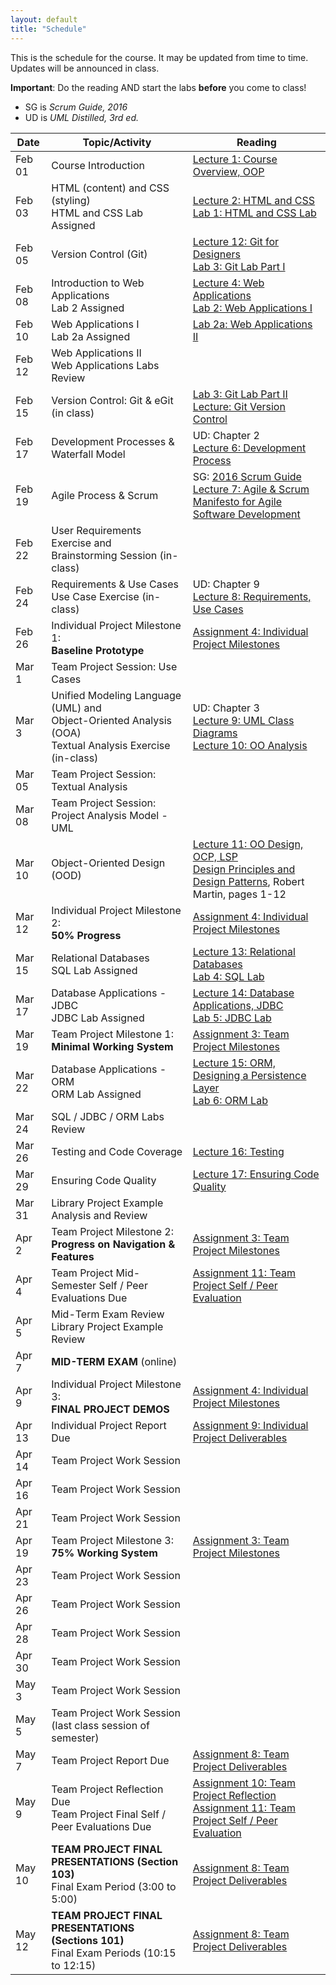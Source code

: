 ```yaml
---
layout: default
title: "Schedule"
---
```


This is the schedule for the course.  It may be updated from time to time.  Updates will be announced in class.

**Important**: Do the reading AND start the labs **before** you come to class!

* SG is *Scrum Guide, 2016*
* UD is *UML Distilled, 3rd ed.*

Date   | Topic/Activity | Reading
------ | -------------- | -------
Feb 01 | Course Introduction | [Lecture 1: Course Overview, OOP](lectures/lecture01.html)
Feb 03 | HTML (content) and CSS (styling) <br> HTML and CSS Lab Assigned | [Lecture 2: HTML and CSS](lectures/lecture02.html)<br> [Lab 1: HTML and CSS Lab](./labs/lab01.html)
Feb 05 | Version Control (Git) | [Lecture 12: Git for Designers](https://web.archive.org/web/20150301060509/http://hoth.entp.com/output/git_for_designers.html)<br>  [Lab 3: Git Lab Part I](./labs/lab03.html)
Feb 08 | Introduction to Web Applications <br> Lab 2 Assigned | [Lecture 4: Web Applications](lectures/lecture04.html) <br>  [Lab 2: Web Applications I](./labs/lab02.html)
Feb 10 | Web Applications I <br> Lab 2a Assigned | [Lab 2a: Web Applications II](./labs/lab02a.html)
Feb 12 | Web Applications II <br> Web Applications Labs Review |
Feb 15 | Version Control: Git & eGit (in class) | [Lab 3: Git Lab Part II](./labs/lab03.html)<br>  [Lecture: Git Version Control](./lectures/Git-Version-Control-1.2.pdf)
Feb 17 | Development Processes & Waterfall Model | UD: Chapter 2 <br> [Lecture 6: Development Process](lectures/lecture06.html)
Feb 19 | Agile Process & Scrum |  SG: [2016 Scrum Guide](lectures/lecture07/2016_Scrum_Guide_US.pdf) <br> [Lecture 7: Agile & Scrum](lectures/lecture07.html) <br> [Manifesto for Agile Software Development](http://www.agilemanifesto.org/) 
Feb 22 | User Requirements Exercise and <br> Brainstorming Session (in-class) | 
Feb 24 | Requirements & Use Cases<br>Use Case Exercise (in-class) | UD: Chapter 9 <br> [Lecture 8: Requirements, Use Cases](lectures/lecture08.html)
Feb 26 | Individual Project Milestone 1:<br> **Baseline Prototype** | [Assignment 4: Individual Project Milestones](assign/assign04.html)
Mar 1  | Team Project Session: Use Cases  | 
Mar 3  | Unified Modeling Language (UML) and <br> Object-Oriented Analysis (OOA)<br>Textual Analysis Exercise (in-class) | UD: Chapter 3 <br> [Lecture 9: UML Class Diagrams](lectures/lecture09.html) <br> [Lecture 10: OO Analysis](lectures/lecture10.html)
Mar 05 | Team Project Session: Textual Analysis  | 
Mar 08 | Team Project Session: Project Analysis Model - UML 
Mar 10 | Object-Oriented Design (OOD) | [Lecture 11: OO Design, OCP, LSP](lectures/lecture11.html)<br> [Design Principles and Design Patterns](lectures/lecture11/Principles_and_Patterns.pdf), Robert Martin, pages 1-12
Mar 12 | Individual Project Milestone 2:<br> **50% Progress** | [Assignment 4: Individual Project Milestones](assign/assign04.html)
Mar 15 | Relational Databases<br> SQL Lab Assigned | [Lecture 13: Relational Databases](lectures/lecture13.html)<br> [Lab 4: SQL Lab](./labs/lab04.html)
Mar 17 | Database Applications - JDBC<br> JDBC Lab Assigned | [Lecture 14: Database Applications, JDBC](lectures/lecture14.html)<br> [Lab 5: JDBC Lab](./labs/lab05.html)
Mar 19 | Team Project Milestone 1:<br> **Minimal Working System** | [Assignment 3: Team Project Milestones](assign/assign03.html)
Mar 22 | Database Applications - ORM <br> ORM Lab Assigned | [Lecture 15: ORM, Designing a Persistence Layer](lectures/lecture15.html)<br> [Lab 6: ORM Lab](./labs/lab06.html)
Mar 24 | SQL / JDBC / ORM Labs Review
Mar 26 | Testing and Code Coverage | [Lecture 16: Testing](lectures/lecture16.html)
Mar 29 | Ensuring Code Quality | [Lecture 17: Ensuring Code Quality](lectures/lecture17.html) 
Mar 31 | Library Project Example Analysis and Review
Apr 2  | Team Project Milestone 2:<br> **Progress on Navigation & Features** | [Assignment 3: Team Project Milestones](assign/assign03.html)
Apr 4  | Team Project Mid-Semester Self / Peer Evaluations Due | [Assignment 11: Team Project Self / Peer Evaluation](assign/assign11.html)
Apr 5  | Mid-Term Exam Review <br> Library Project Example Review 
Apr 7  | **MID-TERM EXAM** (online)
Apr 9  | Individual Project Milestone 3:<br> **FINAL PROJECT DEMOS** | [Assignment 4: Individual Project Milestones](assign/assign04.html)
Apr 13 | Individual Project Report Due | [Assignment 9: Individual Project Deliverables](assign/assign09.html)
Apr 14 | Team Project Work Session
Apr 16 | Team Project Work Session
Apr 21 | Team Project Work Session
Apr 19 | Team Project Milestone 3:<br> **75% Working System** | [Assignment 3: Team Project Milestones](assign/assign03.html)
Apr 23 | Team Project Work Session
Apr 26 | Team Project Work Session
Apr 28 | Team Project Work Session
Apr 30 | Team Project Work Session
May 3  | Team Project Work Session
May 5  | Team Project Work Session (last class session of semester)
May 7  | Team Project Report Due | [Assignment 8: Team Project Deliverables](assign/assign08.html)
May 9 | Team Project Reflection Due<br>Team Project Final Self / Peer Evaluations Due | [Assignment 10: Team Project Reflection](assign/assign10.html)<br> [Assignment 11: Team Project Self / Peer Evaluation](assign/assign11.html)
May 10 | **TEAM PROJECT FINAL PRESENTATIONS (Section 103)**<br>Final Exam Period (3:00 to 5:00) | [Assignment 8: Team Project Deliverables](assign/assign08.html)
May 12 | **TEAM PROJECT FINAL PRESENTATIONS (Sections 101)**<br>Final Exam Periods (10:15 to 12:15) | [Assignment 8: Team Project Deliverables](assign/assign08.html)

<!-- Commenting out rest of schedule until it's needed - and the dates will change, anyway
-->